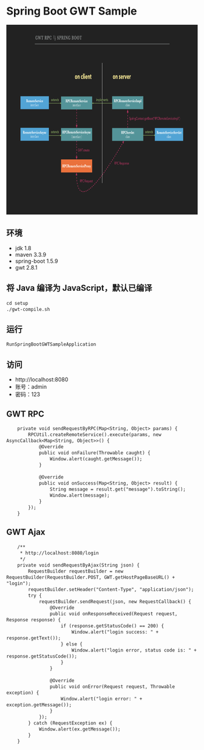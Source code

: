# Spring Boot GWT Sample

<img src="https://github.com/panxiaoan/spring-boot-gwt-sample/blob/master/docs/media/gwt-rpc.png" width="780" height="500" alt="GWT RPC 与 SpringBoot 交互原理图"/>

## 环境
- jdk 1.8
- maven 3.3.9
- spring-boot 1.5.9
- gwt 2.8.1

## 将 Java 编译为 JavaScript，默认已编译
```shell
cd setup
./gwt-compile.sh
```

## 运行
```
RunSpringBootGWTSampleApplication
```

## 访问
- http://localhost:8080
- 账号：admin
- 密码：123

## GWT RPC
```
    private void sendRequestByRPC(Map<String, Object> params) {
        RPCUtil.createRemoteService().execute(params, new AsyncCallback<Map<String, Object>>() {
            @Override
            public void onFailure(Throwable caught) {
                Window.alert(caught.getMessage());
            }

            @Override
            public void onSuccess(Map<String, Object> result) {
                String message = result.get("message").toString();
                Window.alert(message);
            }
        });
    }
```

## GWT Ajax

```
    /**
     * http://localhost:8080/login
     */
    private void sendRequestByAjax(String json) {
        RequestBuilder requestBuilder = new RequestBuilder(RequestBuilder.POST, GWT.getHostPageBaseURL() + "login");
        requestBuilder.setHeader("Content-Type", "application/json");
        try {
            requestBuilder.sendRequest(json, new RequestCallback() {
                @Override
                public void onResponseReceived(Request request, Response response) {
                    if (response.getStatusCode() == 200) {
                        Window.alert("login success: " + response.getText());
                    } else {
                        Window.alert("login error, status code is: " + response.getStatusCode());
                    }
                }

                @Override
                public void onError(Request request, Throwable exception) {
                    Window.alert("login error: " + exception.getMessage());
                }
            });
        } catch (RequestException ex) {
            Window.alert(ex.getMessage());
        }
    }
```

